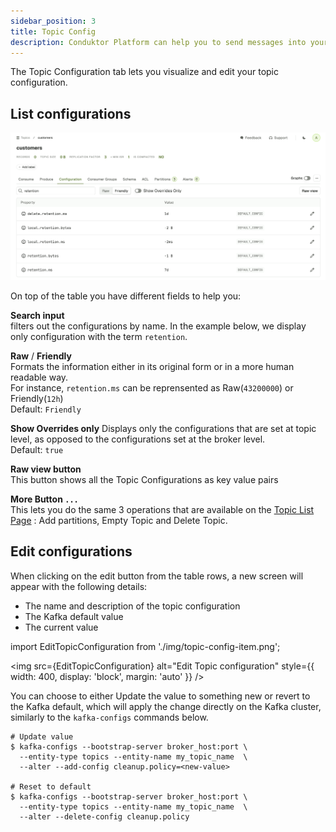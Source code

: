 ```yaml
---
sidebar_position: 3
title: Topic Config
description: Conduktor Platform can help you to send messages into your topic. It's a useful feature for testing something without having to write a complete application.
---
```

The Topic Configuration tab lets you visualize and edit your topic configuration.

## List configurations


![Topic configuration](img/topic-config-list.png)

On top of the table you have different fields to help you:

**Search input**  
filters out the configurations by name. In the example below, we display only configuration with the term `retention`.

**Raw** / **Friendly**  
Formats the information either in its original form or in a more human readable way.  
For instance, `retention.ms` can be reprensented as Raw(`43200000`) or Friendly(`12h`)  
Default: `Friendly`

**Show Overrides only**
Displays only the configurations that are set at topic level, as opposed to the configurations set at the broker level.  
Default: `true`  

**Raw view button**  
This button shows all the Topic Configurations as key value pairs  

**More Button `...`**  
This lets you do the same 3 operations that are available on the [Topic List Page](/platform/navigation/console/topics/#add-partitions) : Add partitions, Empty Topic and Delete Topic.

## Edit configurations

When clicking on the edit button from the table rows, a new screen will appear with the following details:

- The name and description of the topic configuration
- The Kafka default value
- The current value

import EditTopicConfiguration from './img/topic-config-item.png';

<img src={EditTopicConfiguration} alt="Edit Topic configuration" style={{ width: 400, display: 'block', margin: 'auto' }} />

You can choose to either Update the value to something new or revert to the Kafka default, which will apply the change directly on the Kafka cluster, similarly to the `kafka-configs` commands below.

```shell-session
# Update value
$ kafka-configs --bootstrap-server broker_host:port \
  --entity-type topics --entity-name my_topic_name  \
  --alter --add-config cleanup.policy=<new-value>

# Reset to default
$ kafka-configs --bootstrap-server broker_host:port \
  --entity-type topics --entity-name my_topic_name  \
  --alter --delete-config cleanup.policy
```

          